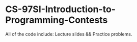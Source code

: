 # CS-97SI-Introduction-to-Programming-Contests
All of the code include: Lecture slides &amp;&amp; Practice problems.
